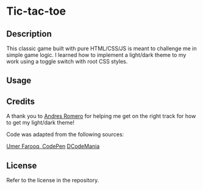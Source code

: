 # Tic-tac-toe

## Description

This classic game built with pure HTML/CSS/JS is meant to challenge me in simple game logic. I learned how to implement a light/dark theme to my work using a toggle switch with root CSS styles.

## Usage

## Credits

A thank you to [Andres Romero](https://github.com/aromero18020) for helping me get on the right track for how to get my light/dark theme!

Code was adapted from the following sources:

[Umer Farooq, CodePen](https://codepen.io/Umer_Farooq/pen/eYJgKGN)
[DCodeMania](https://dcodemania.com/post/switch-dark-light-mode-css-javascript)

## License

Refer to the license in the repository.
